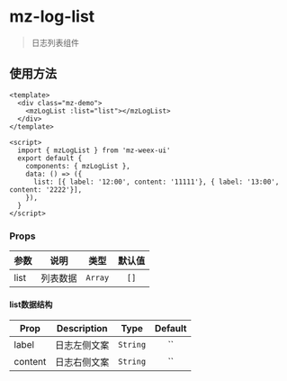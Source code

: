 # mz-log-list

> 日志列表组件


## 使用方法

```vue
<template>
  <div class="mz-demo">
    <mzLogList :list="list"></mzLogList>
  </div>
</template>

<script>
  import { mzLogList } from 'mz-weex-ui'
  export default {
    components: { mzLogList },
    data: () => ({
      list: [{ label: '12:00', content: '11111'}, { label: '13:00', content: '2222'}],
    }),
  }
</script>
```

### Props

| 参数 | 说明 | 类型 | 默认值 |
| ---- | :----------:|:----:|:-------:|
| list |列表数据| `Array` | `[]` |

#### list数据结构
| Prop | Description | Type | Default |
| ---- | :----------:|:----:|:-------:|
| label | 日志左侧文案 | `String` | `` |
| content | 日志右侧文案 | `String` | `` |
